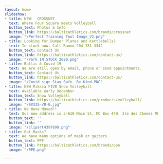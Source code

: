 ```yaml
---
layout: home
slideshow:
- title: NEW!  CROSSNET
  text: Where Four Square meets Volleyball
  button_text: Photos & Info
  button_link: https://balticathletics.com/brands/crossnet
  image: "/Perfect Training Tool Image_V2.png"
- title: Looking for Bumper Plates and Kettlebells?
  text: In stock now. Call Rauno 204-781-3342
  button_text: Contact Us
  button_link: https://balticathletics.com/contact-us/
  image: "/York IN STOCK 2020.png"
- title: Baltic & Covid-19
  text: We are still open by email, phone or zoom appointments.
  button_text: Contact Us
  button_link: https://balticathletics.com/contact-us/
  image: "/Covid sign Stay Safe. Be Kind.PNG"
- title: NEW Mikasa FIVB Snow Volleyball
  text: Available early December
  button_text: Snow Volleyball
  button_link: https://balticathletics.com/products/volleyball/
  image: "/SV335-V8-B.jpg"
- title: We Have Moved!!
  text: Our new address is 3-610 Main St, PO Box 449, Ile des Chenes MB R0A 0T0
  button_text: ''
  button_link: ''
  image: "/clipart4397698.png"
- title: Got Masks?
  text: We have many options of mask or gaiters.
  button_text: PPE
  button_link: https://balticathletics.com/brands/ppe
  image: "/PPE.png"

---
```

